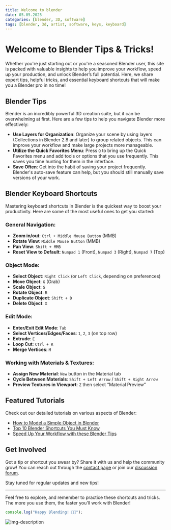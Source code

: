 ```yaml
---
title: Welcome to blender
date: 05.05.2025
categories: [blender, 3D, software]
tags: [blender, 3d, artist, software, keys, keyboard]
---
```


# Welcome to Blender Tips & Tricks!

Whether you're just starting out or you're a seasoned Blender user, this site is packed with valuable insights to help you improve your workflow, speed up your production, and unlock Blender’s full potential. Here, we share expert tips, helpful tricks, and essential keyboard shortcuts that will make you a Blender pro in no time!

## Blender Tips

Blender is an incredibly powerful 3D creation suite, but it can be overwhelming at first. Here are a few tips to help you navigate Blender more effectively:

- **Use Layers for Organization**: Organize your scene by using layers (Collections in Blender 2.8 and later) to group related objects. This can improve your workflow and make large projects more manageable.
- **Utilize the Quick Favorites Menu**: Press `Q` to bring up the Quick Favorites menu and add tools or options that you use frequently. This saves you time hunting for them in the interface.
- **Save Often**: Get into the habit of saving your project frequently. Blender's auto-save feature can help, but you should still manually save versions of your work.

## Blender Keyboard Shortcuts

Mastering keyboard shortcuts in Blender is the quickest way to boost your productivity. Here are some of the most useful ones to get you started:

### General Navigation:
- **Zoom in/out**: `Ctrl + Middle Mouse Button` (MMB)
- **Rotate View**: `Middle Mouse Button` (MMB)
- **Pan View**: `Shift + MMB`
- **Reset View to Default**: `Numpad 1` (Front), `Numpad 3` (Right), `Numpad 7` (Top)

### Object Mode:
- **Select Object**: `Right Click` (or `Left Click`, depending on preferences)
- **Move Object**: `G` (Grab)
- **Scale Object**: `S`
- **Rotate Object**: `R`
- **Duplicate Object**: `Shift + D`
- **Delete Object**: `X`
  
### Edit Mode:
- **Enter/Exit Edit Mode**: `Tab`
- **Select Vertices/Edges/Faces**: `1`, `2`, `3` (on top row)
- **Extrude**: `E`
- **Loop Cut**: `Ctrl + R`
- **Merge Vertices**: `M`

### Working with Materials & Textures:
- **Assign New Material**: `New` button in the Material tab
- **Cycle Between Materials**: `Shift + Left Arrow` / `Shift + Right Arrow`
- **Preview Textures in Viewport**: `Z` then select “Material Preview”

## Featured Tutorials

Check out our detailed tutorials on various aspects of Blender:

- [How to Model a Simple Object in Blender](#)
- [Top 10 Blender Shortcuts You Must Know](#)
- [Speed Up Your Workflow with these Blender Tips](#)

## Get Involved

Got a tip or shortcut you swear by? Share it with us and help the community grow! You can reach out through the [contact page](#) or join our [discussion forum](#).

Stay tuned for regular updates and new tips!

---

Feel free to explore, and remember to practice these shortcuts and tricks. The more you use them, the faster you’ll work with Blender!

```javascript
console.log("Happy Blending! 🎨✨");
```

![img-description](https://external-content.duckduckgo.com/iu/?u=https%3A%2F%2Frelearn.lookmetrics.co%2Fwp-content%2Fuploads%2F2021%2F06%2FKui0OtOgpgg-1.jpg&f=1&nofb=1&ipt=f3cf51401b8e6a9d759031764ee6062dfec7af8785e60e9c0b5119bafa0a768b)